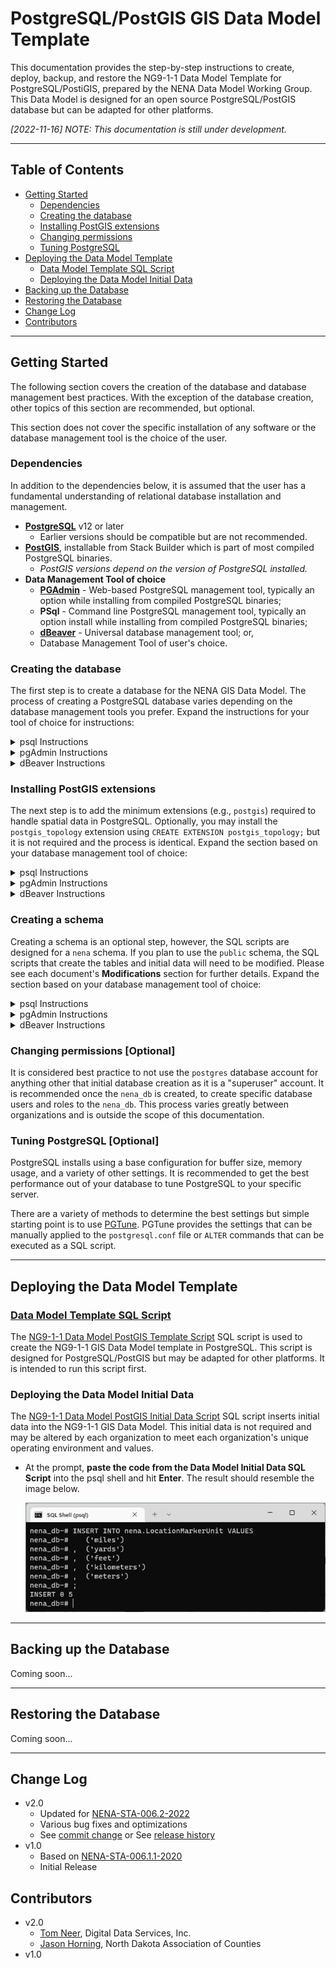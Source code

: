 # PostgreSQL/PostGIS GIS Data Model Template

This documentation provides the step-by-step instructions to create, deploy, 
backup, and restore the NG9-1-1 Data Model Template for PostgreSQL/PostiGIS, 
prepared by the NENA Data Model Working Group. This Data Model is designed for 
an open source PostgreSQL/PostGIS database but can be adapted for other platforms.

*[2022-11-16] NOTE: This documentation is still under development.*

---

## Table of Contents

* [Getting Started](#getting-started)
  * [Dependencies](#dependencies)
  * [Creating the database](#creating-the-database)
  * [Installing PostGIS extensions](#creating-a-schema-optional)
  * [Changing permissions](#changing-permissions-optional)
  * [Tuning PostgreSQL](#tuning-postgresql-optional)
* [Deploying the Data Model Template](#deploying-the-data-model-template)
  * [Data Model Template SQL Script](#data-model-template-sql-script)
  * [Deploying the Data Model Initial Data](#deploying-the-data-model-initial-data)
* [Backing up the Database](#backing-up-the-database)
* [Restoring the Database](#restoring-the-database)
* [Change Log](#change-log)
* [Contributors](#contributors)

---

## Getting Started

The following section covers the creation of the database and database 
management best practices. With the exception of the database creation, 
other topics of this section are recommended, but optional.

This section does not cover the specific installation of any software or 
the database management tool is the choice of the user. 

### Dependencies

In addition to the dependencies below, it is assumed that the user has a 
fundamental understanding of relational database installation and management.

* **[PostgreSQL](https://www.postgresql.org/download/)** v12 or later
  * Earlier versions should be compatible but are not recommended.
* **[PostGIS](https://postgis.net/install/)**, installable from Stack Builder 
  which is part of most compiled PostgreSQL binaries.
  * *PostGIS versions depend on the version of PostgreSQL installed.*
* **Data Management Tool of choice**
  * **[PGAdmin](https://www.pgadmin.org/)** - Web-based PostgreSQL management tool, 
    typically an option while installing from compiled PostgreSQL binaries;
  * **PSql** - Command line PostgreSQL management tool, typically an option 
    install while installing from compiled PostgreSQL binaries;
  * **[dBeaver](https://dbeaver.io/)** - Universal database management tool; or,
  * Database Management Tool of user's choice.


### Creating the database

The first step is to create a database for the NENA GIS Data Model. The process 
of creating a PostgreSQL database varies depending on the database management 
tools you prefer. Expand the instructions for your tool of choice for 
instructions:

<details>
<summary>psql Instructions</summary>

* Open **psql** from the command line. On Windows, you may need to change your 
  directory to the location of **psql** (e.g., 
  `C:\Program Files\PostgreSQL\<version number>\bin`).
* When **psql** opens the user is prompted for the server, the database, the 
  database port and the username and password. You can hit enter through each 
  of these except for the `postgres` password which you must provide before 
  hitting **Enter**.

  ![](.imgs/psql_01_server_connection.png)

* At the prompt, type `CREATE DATABASE nena_db;` and press **Enter**.  The 
  result should resemble the image below.

  ![](.imgs/psql_02_database_creation.png)

* At the prompt, type `\connect nena_db;` and press **Enter**.  This connects 
  you to the newly create database.  The result should resemble the image below.

  ![](.imgs/psql_03_database_connection.png)

</details>

<details>
<summary>pgAdmin Instructions</summary>

* Open **pgAdmin** and connect to the PostgreSQL server. *NOTE: This documentation 
  assumes that **pgAdmin** is installed on the same server with PostgreSQL. If 
  **pgAdmin** is on another computer, you will need to open ports and create a 
  connection in **pgAdmin**, which is beyond the scope of this documentation.*
* Expand the server tree and server, right-click on **Databases** > **Create** >
  **Database...** to open the **Create Database** dialog.

  ![](.imgs/pgadmin_01_create_database.png)

* Fill in the **Create Database** dialog to create the database. The database is 
  named `nena_db` but may be named differently. Click **Save** to create the 
  database.

  ![](.imgs/pgadmin_02_create_database_dialog.png)

* When completed the **pgAdmin** server tree will refresh with the newly created 
  database, as illustrated below.

  ![](.imgs/pgadmin_03_create_database_complete.png)

</details>

<details>
<summary>dBeaver Instructions</summary>

* Open **dBeaver** and connect to the PostgreSQL server by right-clicking 
  in the **Database Navigator** and selecting **Create** > **Connection**.

  ![](.imgs/dbeaver_01_create_connection.png)

* In the **Connect to a database** > **Select your database** dialog, click on 
  **PostgreSQL**, then click **Next >**.

  ![](.imgs/dbeaver_02_create_connection_select_database.png)

* In the **Connect to a database** > **Connection Settings** dialog, on the 
  **Main** tab, enter your credentials. Use the **Test Connection** to verify 
  the connection settings are valid. On the **PostgreSQL** tab, enable the 
  **Show all databases** setting. Click **Finish**.

  ![](.imgs/dbeaver_03_create_connection_connection_settings.png)

* In the **Database Navigator**, expand your PostgreSQL connection, right-click 
  on **Databases** and select **Create New Database** to open the 
  **Create database** dialog.

  ![](.imgs/dbeaver_04_create_database.png)

* Fill in the **Create database** dialog to create the database. The database is 
  named `nena_db` but may be named differently. Click **OK** to create the 
  database.

  ![](.imgs/dbeaver_05_create_database_dialog.png)

* When completed the **Database Navigator** will refresh with the newly created 
  database, as illustrated below.

  ![](.imgs/dbeaver_06_create_database_completed.png)
</details>


### Installing PostGIS extensions

The next step is to add the minimum extensions (e.g., `postgis`) required to 
handle spatial data in PostgreSQL. Optionally, you may install the 
`postgis_topology` extension using `CREATE EXTENSION postgis_topology;` but it 
is not required and the process is identical. Expand the section based on your database management tool of 
choice:

<details>
<summary>psql Instructions</summary>

* At the prompt, type `CREATE EXTENSION postgis;` and press **Enter**.  The 
  result should resemble the image below.

  ![](.imgs/psql_04_postgis_extension.png)

* If you want to check that the postgis extension was successfully deployed, 
  type `SELECT POSTGIS_FULL_VERSION();` at the prompt and press **Enter**.

  ![](.imgs/psql_06_postgis_check_one.png)
  
* The result should resemble the image below.  Version numbers will vary 
  depending on your environment.

  ![](.imgs/psql_07_postgis_check_two.png)
</details>

<details>
<summary>pgAdmin Instructions</summary>

* Right-click on the **nena_db** and select **Create** > **Extension...**.

  ![](.imgs/pgadmin_04_create_extension.png)

* In the **Create - Extension** dialog, click the **Name** dropdown and select 
  `postgis` and then click **Save**.

  ![](.imgs/pgadmin_05_create_extension_dialog.png)

* After saving, **pgAdmin** should expand and select the newly added extension. 
  Alternatively, you can check that the postgis extension was successfully 
  deployed, by typing `SELECT POSTGIS_FULL_VERSION();` in SQL script.

  ![](.imgs/pgadmin_06_create_extension_complete.png)

</details>

<details>
<summary>dBeaver Instructions</summary>

* Open a **SQL Script** by right-clicking on the **nena_db** database and 
  selecting **SQL Editor** > **New SQL script**.

  ![](.imgs/dbeaver_07_open_sql_script.png)

* In the **SQL script**, type `CREATE EXTENSION postgis;` and click 
  **Execute Script (<kbd>ALT</kbd> X)**.

  ![](.imgs/dbeaver_08_create_extension_script.png)

* To verify the postgis extension was successfully deployed, 
  type `SELECT POSTGIS_FULL_VERSION();` at the prompt and click 
  **Execute Script (<kbd>ALT</kbd> X)**.

  ![](.imgs/dbeaver_09_verify_extension_script.png)

</details>


### Creating a schema

Creating a schema is an optional step, however, the SQL scripts are designed for 
a `nena` schema. If you plan to use the `public` schema, the SQL scripts 
that create the tables and initial data will need to be modified. Please 
see each document's **Modifications** section for further details. Expand 
the section based on your database management tool of choice:

<details>
<summary>psql Instructions</summary>

* At the prompt, type `CREATE SCHEMA nena;` and press **Enter**.  The result 
  should resemble the image below.

  ![](.imgs/psql_05_schema_creation.png)

</details>

<details>
<summary>pgAdmin Instructions</summary>

* Right-click on the **nena_db** and select **Create** > **Schema...**.

  ![](.imgs/pgadmin_07_create_schema.png)

* In the **Create - Schema** dialog, type `nena` the **Name** field and 
  then click **Save**.

  ![](.imgs/pgadmin_08_create_schema_dialog.png)

* After saving, **pgAdmin** should expand and select the newly added schema.

  ![](.imgs/pgadmin_09_create_schema_complete.png)

</details>

<details>
<summary>dBeaver Instructions</summary>

* In the **Database Navigator**, expand the **nena_db**. Right-click on 
  **Schemas** and select **Create New Schema**.

  ![](.imgs/dbeaver_10_create_schema.png)

* In the **Create - Schema** dialog, type `nena` the **Schema name** field and 
  then click **OK**.

  ![](.imgs/dbeaver_11_create_schema_dialog.png)

* After saving, the **Schemas** should expand and highlight the newly added schema.

  ![](.imgs/dbeaver_12_create_schema_complete.png)

</details>


### Changing permissions [Optional]

It is considered best practice to not use the `postgres` database account for 
anything other that initial database creation as it is a "superuser" account. 
It is recommended once the `nena_db` is created, to create specific database 
users and roles to the `nena_db`. This process varies greatly between 
organizations and is outside the scope of this documentation.


### Tuning PostgreSQL [Optional]

PostgreSQL installs using a base configuration for buffer size, memory usage, 
and a variety of other settings. It is recommended to get the best performance 
out of your database to tune PostgreSQL to your specific server.

There are a variety of methods to determine the best settings but simple 
starting point is to use [PGTune](https://pgtune.leopard.in.ua/). PGTune 
provides the settings that can be manually applied to the `postgresql.conf` 
file or `ALTER` commands that can be executed as a SQL script.

---

## Deploying the Data Model Template

### [Data Model Template SQL Script](postgresql_data_model_schema_template.md)

The [NG9-1-1 Data Model PostGIS Template Script](postgresql_data_model_schema_template.md) 
SQL script is used to create the NG9-1-1 GIS Data Model template in PostgreSQL. 
This script is designed for PostgreSQL/PostGIS but may be adapted for other 
platforms. It is intended to run this script first.


### Deploying the Data Model Initial Data

The [NG9-1-1 Data Model PostGIS Initial Data Script](postgresql_data_model_initial_data_template.md) 
SQL script inserts initial data into the NG9-1-1 GIS Data Model. 
This initial data is not required and may be altered by each organization to 
meet each organization's unique operating environment and values.

* At the prompt, **paste the code from the Data Model Initial Data SQL Script** into the psql shell 
and hit **Enter**. The result should resemble the image below.

  ![](.imgs/psql_09_dm_initial_data_script.png)

---

## Backing up the Database

Coming soon...

---

## Restoring the Database

Coming soon...

---

## Change Log

* v2.0
    * Updated for [NENA-STA-006.2-2022](https://github.com/NENA911/NG911GISDataModel/blob/main/docs/nena-sta-006.2-2022_ng9-1-1.pdf)
    * Various bug fixes and optimizations
    * See [commit change]() or See [release history]()
* v1.0
    * Based on [NENA-STA-006.1.1-2020](https://github.com/NENA911/NG911GISDataModel/blob/main/docs/nena-sta-006.1.1-2020_ng9-1-1.pdf)
    * Initial Release


## Contributors

* v2.0
  * [Tom Neer](https://github.com/tomneer), Digital Data Services, Inc.
  * [Jason Horning](https://github.com/jasonhorning), North Dakota Association of Counties
* v1.0
